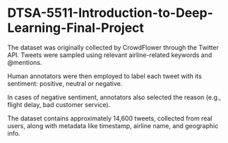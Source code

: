 # DTSA-5511-Introduction-to-Deep-Learning-Final-Project
The dataset was originally collected by CrowdFlower through the Twitter API. Tweets were sampled using relevant airline-related keywords and @mentions.

Human annotators were then employed to label each tweet with its sentiment: positive, neutral or negative.

In cases of negative sentiment, annotators also selected the reason (e.g., flight delay, bad customer service).

The dataset contains approximately 14,600 tweets, collected from real users, along with metadata like timestamp, airline name, and geographic info.
